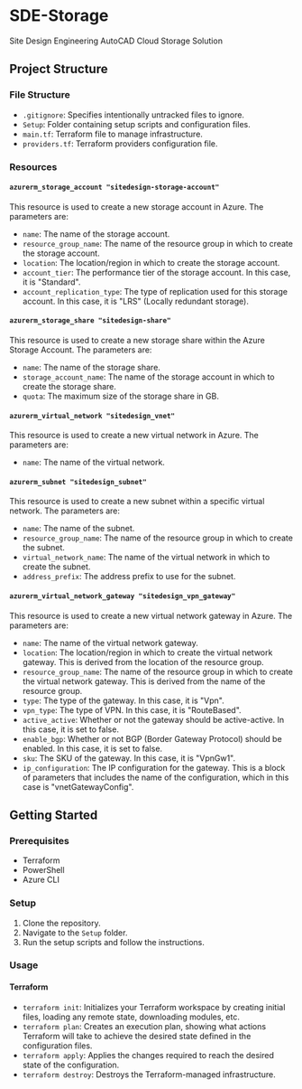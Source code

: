 # SDE-Storage

Site Design Engineering AutoCAD Cloud Storage Solution

## Project Structure

### File Structure
- `.gitignore`: Specifies intentionally untracked files to ignore.
- `Setup`: Folder containing setup scripts and configuration files.
- `main.tf`: Terraform file to manage infrastructure.
- `providers.tf`: Terraform providers configuration file.

### Resources
#### `azurerm_storage_account "sitedesign-storage-account"`
This resource is used to create a new storage account in Azure. The parameters are:

- `name`: The name of the storage account.
- `resource_group_name`: The name of the resource group in which to create the storage account.
- `location`: The location/region in which to create the storage account.
- `account_tier`: The performance tier of the storage account. In this case, it is "Standard".
- `account_replication_type`: The type of replication used for this storage account. In this case, it is "LRS" (Locally redundant storage).

#### `azurerm_storage_share "sitedesign-share"`
This resource is used to create a new storage share within the Azure Storage Account. The parameters are:

- `name`: The name of the storage share.
- `storage_account_name`: The name of the storage account in which to create the storage share.
- `quota`: The maximum size of the storage share in GB.

#### `azurerm_virtual_network "sitedesign_vnet"`
This resource is used to create a new virtual network in Azure. The parameters are:

- `name`: The name of the virtual network.

#### `azurerm_subnet "sitedesign_subnet"`
This resource is used to create a new subnet within a specific virtual network. The parameters are:

- `name`: The name of the subnet.
- `resource_group_name`: The name of the resource group in which to create the subnet.
- `virtual_network_name`: The name of the virtual network in which to create the subnet.
- `address_prefix`: The address prefix to use for the subnet.

#### `azurerm_virtual_network_gateway "sitedesign_vpn_gateway"`
This resource is used to create a new virtual network gateway in Azure. The parameters are:

- `name`: The name of the virtual network gateway.
- `location`: The location/region in which to create the virtual network gateway. This is derived from the location of the resource group.
- `resource_group_name`: The name of the resource group in which to create the virtual network gateway. This is derived from the name of the resource group.
- `type`: The type of the gateway. In this case, it is "Vpn".
- `vpn_type`: The type of VPN. In this case, it is "RouteBased".
- `active_active`: Whether or not the gateway should be active-active. In this case, it is set to false.
- `enable_bgp`: Whether or not BGP (Border Gateway Protocol) should be enabled. In this case, it is set to false.
- `sku`: The SKU of the gateway. In this case, it is "VpnGw1".
- `ip_configuration`: The IP configuration for the gateway. This is a block of parameters that includes the name of the configuration, which in this case is "vnetGatewayConfig".

## Getting Started

### Prerequisites

- Terraform
- PowerShell
- Azure CLI

### Setup

1. Clone the repository.
2. Navigate to the `Setup` folder.
3. Run the setup scripts and follow the instructions.

### Usage

#### Terraform

- `terraform init`: Initializes your Terraform workspace by creating initial files, loading any remote state, downloading modules, etc.
- `terraform plan`: Creates an execution plan, showing what actions Terraform will take to achieve the desired state defined in the configuration files.
- `terraform apply`: Applies the changes required to reach the desired state of the configuration.
- `terraform destroy`: Destroys the Terraform-managed infrastructure.

